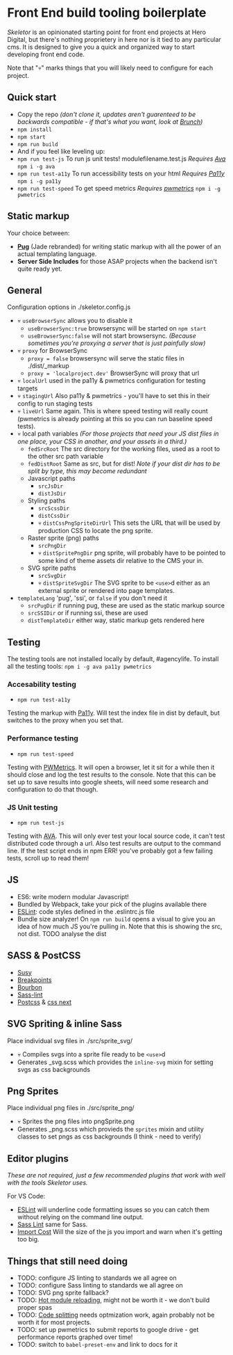 # Front End build tooling boilerplate 

_Skeletor_ is an opinionated starting point for front end projects at Hero Digital, but there's nothing proprietery in here nor is it tied to any particular cms. It is designed to give you a quick and organized way to start developing front end code.

Note that "💀" marks things that you will likely need to configure for each project.

## Quick start

 - Copy the repo _(don't clone it, updates aren't guarenteed to be backwards compatible - if that's what you want, look at [Brunch](http://brunch.io/))_
 - `npm install`
 - `npm start`
 - `npm run build`
 - And if you feel like leveling up:
 - `npm run test-js` To run js unit tests! modulefilename.test.js _Requires [Ava](https://github.com/avajs/ava)_ `npm i -g ava`
 - `npm run test-a11y` To run accessibility tests on your html _Requires [Pa11y](https://github.com/pa11y/pa11y)_ `npm i -g pa11y`
 - `npm run test-speed` To get speed metrics _Requires [pwmetrics](https://github.com/paulirish/pwmetrics)_ `npm i -g pwmetrics`

## Static markup

Your choice between: 
 - **[Pug](https://pugjs.org)** (Jade rebranded) for writing static markup with all the power of an actual templating language.
 - **Server Side Includes** for those ASAP projects when the backend isn't quite ready yet.

## General

Configuration options in ./skeletor.config.js

 - 💀 `useBrowserSync` allows you to disable it
    - `useBrowserSync:true` browsersync will be started on `npm start`
    - `useBrowserSync:false` will not start browsersync. _(Because sometimes you're proxying a server that is just painfully slow)_
 - 💀 `proxy` for BrowserSync
    - `proxy = false` browsersync will serve the static files in ./dist/_markup
    - `proxy = 'localproject.dev'` BrowserSync will proxy that url
 - 💀 `localUrl` used in the pa11y & pwmetrics configuration for testing targets
 - 💀 `stagingUrl` Also pa11y & pwmetrics - you'll have to set this in their config to run staging tests
 - 💀 `liveUrl` Same again. This is where speed testing will really count (pwmetrics is already pointing at this so you can run baseline speed tests).
 - 💀 local path variables _(For those projects that need your JS dist files in one place, your CSS in another, and your assets in a third.)_
    - `fedSrcRoot` The src directory for the working files, used as a root to the other src path variable
    - `fedDistRoot` Same as src, but for dist! _Note if your dist dir has to be split by type, this may become redundant_
    - Javascript paths
        - `srcJsDir`
        - `distJsDir`
    - Styling paths
        - `srcScssDir`
        - `distCssDir`
        - 💀 `distCssPngSpriteDirUrl` This sets the URL that will be used by production CSS to locate the png sprite.
    - Raster sprite (png) paths
        - `srcPngDir`
        - 💀 `distSpritePngDir` png sprite, will probably have to be pointed to some kind of theme assets dir relative to the CMS your in.
    - SVG sprite paths
        - `srcSvgDir`
        - 💀 `distSpriteSvgDir` The SVG sprite to be `<use>`d either as an external sprite or rendered into page templates.
 - `templateLang` 'pug', 'ssi', or `false` if you don't need it
    - `srcPugDir` if running pug, these are used as the static markup source
    - `srcSSIDir` or if running ssi, these are used
    - `distTemplateDir` either way, static markup gets rendered here

## Testing

The testing tools are not installed locally by default, #agencylife. To install all the testing tools: `npm i -g ava pa11y pwmetrics`

### Accesability testing

 - `npm run test-a11y`

Testing the markup with [Pa11y](http://pa11y.org/). Will test the index file in dist by default, but switches to the proxy when you set that.

### Performance testing

 - `npm run test-speed`

Testing with [PWMetrics](https://www.npmjs.com/package/pwmetrics). It will open a browser, let it sit for a while then it should close and log the test results to the console. Note that this can be set up to save results into google sheets, will need some research and configuration to do that though.

### JS Unit testing

 - `npm run test-js`

Testing with [AVA](https://github.com/avajs/ava). This will only ever test your local source code, it can't test distributed code through a url. Also test results are output to the command line. If the test script ends in npm ERR! you've probably got a few failing tests, scroll up to read them!

## JS

 - ES6: write modern modular Javascript!
 - Bundled by Webpack, take your pick of the plugins available there
 - [ESLint](https://eslint.org/): code styles defined in the .eslintrc.js file
 - Bundle size analyzer! On `npm run build` opens a visual to give you an idea of how much JS you're pulling in. Note that this is showing the src, not dist. TODO analyse the dist

## SASS & PostCSS

 - [Susy](http://oddbird.net/susy/)
 - [Breakpoints](http://breakpoint-sass.com/)
 - [Bourbon](http://bourbon.io/)
 - [Sass-lint](https://github.com/sasstools/sass-lint)
 - [Postcss](http://postcss.org/) & [css next](http://cssnext.io/features/)

## SVG Spriting & inline Sass

Place individual svg files in ./src/sprite_svg/

 - 💀 Compiles svgs into a sprite file ready to be `<use>`d
 - Generates _svg.scss which provides the `inline-svg` mixin for setting svgs as css backgrounds

## Png Sprites

Place individual png files in ./src/sprite_png/

 - 💀 Sprites the png files into pngSprite.png
 - Generates _png.scss which provieds the `sprites` mixin and utility classes to set pngs as css backgrounds (I think - need to verify)

## Editor plugins

_These are not required, just a few recommended plugins that work with well with the tools Skeletor uses._

For VS Code:

 - [ESLint](https://marketplace.visualstudio.com/items?itemName=dbaeumer.vscode-eslint) will underline code formatting issues so you can catch them without relying on the command line output.
 - [Sass Lint](https://marketplace.visualstudio.com/items?itemName=glen-84.sass-lint) same for Sass.
 - [Import Cost](https://marketplace.visualstudio.com/items?itemName=wix.vscode-import-cost) Will the size of the js you import and warn when it's getting too big.

## Things that still need doing

 - TODO: configure JS linting to standards we all agree on
 - TODO: configure Sass linting to standards we all agree on
 - TODO: SVG png sprite fallback?
 - TODO: [Hot module reloading](https://css-tricks.com/combine-webpack-gulp-4/), might not be worth it - we don't build proper spas
 - TODO: [Code splitting](https://webpack.js.org/plugins/commons-chunk-plugin/) needs optmization work, again probably not be worth it for most projects.
 - TODO: set up pwmetrics to submit reports to google drive - get performance reports graphed over time!
 - TODO: switch to `babel-preset-env` and link to docs for it